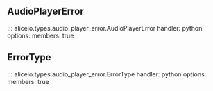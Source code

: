 ## AudioPlayerError

::: aliceio.types.audio_player_error.AudioPlayerError
    handler: python
    options:
      members: true

## ErrorType

::: aliceio.types.audio_player_error.ErrorType
    handler: python
    options:
      members: true
